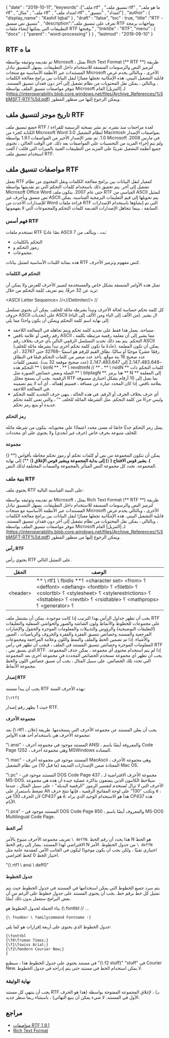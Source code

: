 {
  "date" : "2019-10-11",
  "keywords" :["ملف rtf" , "تنسيق ملف rtf" , "ما هو ملف rtf" , "ملف" , "مثال rtf" , "امتداد ملف rtf" , "امتداد" , "تنسيق"] ,
  "author" : {
    "display_name" : "Kashif Iqbal"
} ,
  "draft" : "false",
  "toc" : true,
  "title" :"RTF - تنسيق نص منسق" ,
  "description":"تعرف على تنسيق ملف RTF وواجهات برمجة التطبيقات التي يمكنها إنشاء ملفات RTF وفتحها." ,
  "linktitle" : "RTF",
  "menu" : {
    "docs" : {
      "parent" : "word-processing"
}
} ,
  "lastmod" : "2019-09-10"
}

## RTF ما ه

تم تقديمه وتوثيقه بواسطة Microsoft ، يمثل Rich Text Format (** RTF **) طريقة لترميز النص والرسومات المنسقة للاستخدام داخل التطبيقات. يسهل التنسيق تبادل المستندات عبر الأنظمة الأساسية مع منتجات Microsoft الأخرى ، وبالتالي يخدم غرض قابلية التشغيل البيني. هذه الإمكانية تجعلها معيارًا لنقل البيانات بين برامج معالجة الكلمات ، وبالتالي ، يمكن نقل المحتويات من نظام تشغيل إلى آخر دون فقدان تنسيق المستند. تتوفر مواصفات تنسيق الملف بواسطة Microsoft لـ [التنزيل] العام (https://interoperability.blob.core.windows.net/files/Archive_References/%5bMSFT-RTF%5d.pdf) ويمكن الرجوع إليها من منظور المطور.

## تاريخ موجز لتنسيق ملف RTF ##

خضع تنسيق ملف RTF لعدة مراجعات منذ نشره. تم نشر نسخته الرسمية للقراءة / الكتابة كجزء من Microsoft Word 3.0 لنظام التشغيل Macintosh بمواصفات الإصدار 1.0. تم نشر الإصدار الأخير من المواصفات 1.9.1 بواسطة Microsoft في مارس 2008. ولم يتم إجراء المزيد من التحسينات على المواصفات بعد ذلك. في الوقت الحالي ، تحتوي جميع أنظمة التشغيل تقريبًا على المزيد من التطبيقات الغنية بالميزات التي قللت / ألغت استخدام تنسيق ملف RTF.

## مواصفات تنسيق ملف RTF ##

يعمل RTF كمعيار لنقل البيانات بين برامج معالجة الكلمات ونقل المحتوى من نظام تشغيل إلى آخر. يتم تحقيق ذلك باستخدام كلمات التحكم التي تم تقديمها بواسطة Microsoft Office Word حتى عام 2007. يتكون ملف RTF القياسي من ASCII لتمثيل نص منسق وبأحرف غير ASCII يتم تحويلها إلى قيم التعليمات البرمجية المناسبة. يمكن للإصدارات الأحدث من Word قراءة ملفات RTF التي تم إنشاؤها باستخدام الإصدارات السابقة ، بينما تتجاهل الإصدارات القديمة كلمات التحكم والمجموعات التي لا يفهمونها.

### فهم أسس RTF ###

تستخدم ملفات RTF نصًا عاديًا ASCII 7 بت ، ويتألف من:

* التحكم بالكلمات
* رموز التحكم و
* مجموعات.

هذه بمثابة اللبنات الأساسية لتمثيل بيانات RTF كنص مفهوم وترميز الأحرف.

#### التحكم في الكلمات ####

تمثل هذه الأوامر المنسقة بشكل خاص والمستخدمة لتمييز الأحرف للعرض ولا يمكن أن تزيد عن 32 حرفًا. يتم تعريف كلمة التحكم من خلال:

\<ASCII Letter Sequence> //<//Delimiter//> //

كل كلمة تحكم حساسة لحالة الأحرف وتبدأ بشرطة مائلة للخلف. يمكن أن يحتوي تسلسل حروف ASCII على أبجديات ASCII (من الألف إلى الياء ومن الألف إلى الياء). ال<Delimite> يشير إلى نهاية اسم كلمة التحكم ويمكن أن يكون واحدًا مما يلي:

* مساحة. يعمل هذا فقط على تحديد كلمة تحكم ويتم تجاهله في المعالجة اللاحقة.
* رقم رقمي أو علامة ناقص ASCII ، مما يشير إلى أن معلمة رقمية مرتبطة بكلمة التحكم. يتم بعد ذلك تحديد التسلسل الرقمي التالي بأي حرف بخلاف رقم ASCII (عادةً ما تكون كلمة تحكم أخرى تبدأ بشرطة مائلة للخلف). يمكن أن تكون المعلمة رقمًا عشريًا موجبًا أو سالبًا. نطاق القيم للرقم هو اسميًا –32768 حتى 32767 ، أي عدد صحيح 16 بتة موقّع. يأخذ عدد صغير من كلمات التحكم قيمًا في النطاق −2،147،483،648 إلى 2،147،483،647 (عدد صحيح موقعة 32 بت). تتضمن كلمات التحكم هذه ** \ binN ** ، ** \ revdttmN // ** ، ** \ rsidN ** كلمات التحكم ذات الصلة وبعض خصائص الصورة مثل ** \ bliptagN **. هنا يرمز ** N ** إلى المعلمة الرقمية. يجب أن يسمح محلل RTF بما يصل إلى 10 أرقام بشكل اختياري مسبوقة بعلامة ناقص. إذا كان المحدد عبارة عن مسافة ، فسيتم إهماله ، أي أنه لا يتم تضمينه في المعالجة اللاحقة.
* أي حرف بخلاف الحرف أو الرقم. في هذه الحالة ، ينهي حرف التحديد كلمة التحكم وليس جزءًا من كلمة التحكم. مثل الشرطة المائلة للخلف "\" ، والتي تعني كلمة تحكم جديدة أو يتبع رمز تحكم.

#### رمز التحكم ####

يمثل رمز التحكم حدثًا خاصًا له معنى محدد اعتمادًا على محتوياته. يتكون من شرطة مائلة للخلف متبوعة بحرف خاص (حرف غير أبجدي) ولا يحتوي على أي محددات.

#### مجموعة ####

يمكن أن تتكون المجموعة من نص أو كلمات تحكم أو رموز تحكم محاطة بأقواس (** {} **). يشير قوس الافتتاح (** {**) إلى بداية المجموعة ويشير قوس الإغلاق (**} **) إلى نهاية المجموعة. تحدد كل مجموعة النص المتأثر بالمجموعة والسمات المختلفة لذلك النص.

### بنية ملف RTF ###

يحتوي ملف RTF على البنية القياسية التالية:

تم تقديمه وتوثيقه بواسطة Microsoft ، يمثل Rich Text Format (** RTF **) طريقة لترميز النص والرسومات المنسقة للاستخدام داخل التطبيقات. يسهل التنسيق تبادل المستندات عبر الأنظمة الأساسية مع منتجات Microsoft الأخرى ، وبالتالي يخدم غرض قابلية التشغيل البيني. هذه الإمكانية تجعلها معيارًا لنقل البيانات بين برامج معالجة الكلمات ، وبالتالي ، يمكن نقل المحتويات من نظام تشغيل إلى آخر دون فقدان تنسيق المستند. تتوفر مواصفات تنسيق الملف بواسطة Microsoft لـ [التنزيل] العام (https://interoperability.blob.core.windows.net/files/Archive_References/%5bMSFT-RTF%5d.pdf) ويمكن الرجوع إليها من منظور المطور.

#### رأس RTF ####

يحتوي رأس RTF على التمثيل التالي.

| الحقل | الوصف
---|---|
| \<header> | ** \ rtf1 \ fbidis **؟ \<character set> \<from> ؟ \<deffont> \<deflang> \<fonttbl> ؟ \<filetbl> ؟ \<colortbl> ؟ \<stylesheet> ؟ \<stylerestrictions> ؟ \<listtables> ؟ \<revtbl> ؟ \<rsidtable> ؟ \<mathprops> ؟ \<generator> ؟

يجب أن تظهر جداول الرأس بهذا الترتيب إذا كانت موجودة. يمكن أن يشتمل ملف RTF على مجموعات للخطوط والأنماط ولون الشاشة والصور والحواشي السفلية والتعليقات (التعليقات التوضيحية) والرؤوس والتذييلات والمعلومات الموجزة والحقول والإشارات المرجعية والمستند وخصائص تنسيق الفقرة والفقرة والحروف والرياضيات ، الصور والأشياء. إذا تم تضمين الخط والملف والنمط واللون وعلامة المراجعة ومجموعات المعلومات الموجزة وخصائص تنسيق المستند في الملف ، فيجب أن تظهر في رأس RTF ، الذي يسبق نص RTF. إذا لم يتم استخدام محتوى أي مجموعة ، يمكن حذف المجموعة. يجب أن تظهر أي مجموعة تستخدم الخصائص المحددة في مجموعة أخرى بعد المجموعة التي تحدد تلك الخصائص. على سبيل المثال ، يجب أن تسبق خصائص اللون والخط مجموعة الأنماط.

#### إصدار RTF ####

يجب أن يبدأ مستند RTF بهذه الأحرف الستة:

```
{\rtf1
```
حيث 1 يظهر رقم إصدار RTF.

#### مجموعة الأحرف ####

بعد {\ rtf1 ، يجب أن يعلن المستند عن مجموعة الأحرف التي يستخدمها. طريقة إعلان مجموعة الأحرف هي باستخدام أحد هذه الأوامر:

"\ ansi" - المستند موجود في مجموعة أحرف ANSI ، والمعروفة أيضًا باسم Code Page 1252 ، وهي مجموعة أحرف MSWindows المعتادة.

"\ mac" - المستند موجود في مجموعة أحرف MacAscii ، وهي مجموعة الأحرف المعتادة ضمن الإصدارات القديمة (ما قبل 10) من نظام التشغيل Mac OS.

"\ pc" - المستند موجود في DOS Code Page 437 ، مجموعة الأحرف الافتراضية لـ MS-DOS. سيلاحظ الكاتبون الذين يتمتعون بذاكرة عضلية جيدة أن هذه هي مجموعة الأحرف التي لا تزال تُستخدم لتفسير الرموز "الرقمية البديلة" - على سبيل المثال ، عندما تضغط باستمرار على Alt وتكتب "130" على لوحة المفاتيح الرقمية ، فإنها تنتج حرف é ، لأن الحرف 130 في CP437 هو é. هذا هو الاستخدام الوحيد الذي يراه CP437 هذه الأيام.

"\ pca" - المستند موجود في DOS Code Page 850 ، والمعروف أيضًا باسم MS-DOS Multilingual Code Page.

#### أمر الخط ####

تعريف مجموعة الأحرف متبوع بالأمر `\ deffN`. هذا يحدد أن رقم الخط N هو الخط الافتراضي لهذا المستند. يشار إلى رقم الخط N من جدول الخطوط. الأمر `\ deffN` اختياري تقنيًا ، ولكن يجب أن يكون موجودًا ليكون في الجانب الآمن كمقدمة عامة مثل اختيار الخط 0 كخط افتراضي.

"{\ rtf1 \ ansi \ deff0"

#### جدول الخطوط ####

يتم سرد جميع الخطوط التي يمكن استخدامها في المستند في جدول الخطوط حيث يتم تمثيل كل خط برقم خط. يجب أن يحتوي المستند على جدول خطوط على الرغم من أن بعض البرامج ستعمل بدون ذلك أيضًا.

بناء الجملة لجدول الخطوط هو {\ fonttbl // ...

`{\ fnumber \ familycommand Fontname ؛}`

جدول الخطوط الذي يحتوي على أربعة إقرارات هو كما يلي:

```
{\fonttbl
{\f0\froman Times;}
{\f1\fswiss Arial;}
{\f2\fmodern Courier New;}
}
```

في مستند يحتوي على جدول الخطوط هذا ، سيطبع "{\ f2 stuff}" "stuff" في Courier New. لا يمكن استخدام الخط في مستند حتى يتم إدراجه في جدول الخطوط.

### نهاية الوثيقة ###

يجب أن ينتهي كل مستند RTF بـ} ، لإغلاق المجموعة المفتوحة بواسطة {هذا هو الحرف الأول في المستند. لا شيء يمكن أن يتبع النهائي} ، باستثناء ربما سطر جديد.

## مراجع ##

* [مواصفات RTF 1.9.1](https://interoperability.blob.core.windows.net/files/Archive_References/%5bMSFT-RTF%5d.pdf)
* [Rich Text Format](https://en.wikipedia.org/wiki/Rich_Text_Format)

